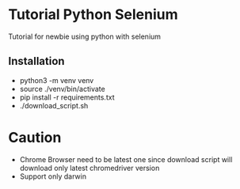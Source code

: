 # Tutorial Python Selenium
Tutorial for newbie using python with selenium

## Installation
- python3 -m venv venv
- source ./venv/bin/activate 
- pip install -r requirements.txt
- ./download_script.sh

# Caution
- Chrome Browser need to be latest one since download script will download only latest chromedriver version
- Support only darwin
